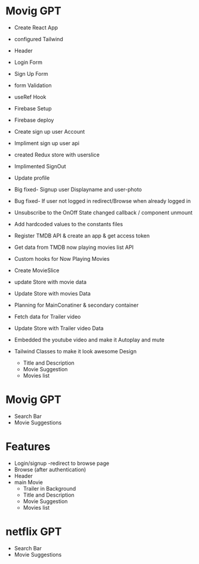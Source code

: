 # Movig GPT
-  Create React App
- configured Tailwind
- Header
- Login Form
- Sign Up Form
- form Validation
- useRef Hook
- Firebase Setup
- Firebase deploy
- Create sign up user Account
- Impliment sign up user api
- created Redux store with userslice
- Implimented SignOut
- Update profile
- Big fixed- Signup user Displayname and user-photo
- Bug fixed- If user not logged in redirect/Browse when already logged in
- Unsubscribe to the OnOff State changed callback / component unmount 
- Add hardcoded values to the constants files
- Register TMDB API & create an app & get access token 
- Get data from TMDB now playing movies list API 
- Custom hooks for Now Playing Movies
- Create MovieSlice
- update Store with movie data
- Update Store with movies Data
- Planning for MainConatiner & secondary container
- Fetch data for Trailer video 
- Update Store with Trailer video Data
- Embedded the youtube video and make it Autoplay and mute
- Tailwind Classes to make it look awesome Design



  - Title and Description
  - Movie Suggestion
  - Movies list 
# Movig GPT
-  Search Bar
-  Movie Suggestions

# Features
- Login/signup
-redirect to browse page 
- Browse (after authentication)
- Header 
- main Movie
  - Trailer in Background 
  - Title and Description
  - Movie Suggestion
  - Movies list 
# netflix GPT
-  Search Bar
-  Movie Suggestions

